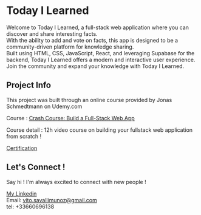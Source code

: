 # Today I Learned

Welcome to Today I Learned, a full-stack web application where you can discover and share interesting facts.<br /> With the ability to add and vote on facts, this app is designed to be a community-driven platform for knowledge sharing.<br /> Built using HTML, CSS, JavaScript, React, and leveraging Supabase for the backend, Today I Learned offers a modern and interactive user experience.<br /> Join the community and expand your knowledge with Today I Learned.

## Project Info

This project was built through an online course provided by Jonas Schmedtmann on Udemy.com

Course : [Crash Course: Build a Full-Stack Web App](https://www.udemy.com/course/full-stack-crash-course/)

Course detail : 12h video course on building your fullstack web application from scratch !

[Certification](https://www.udemy.com/certificate/UC-f5d14777-728c-4544-b880-34001a5bc166/)

## Let's Connect !

Say hi ! I'm always excited to connect with new people !

[My Linkedin](https://www.linkedin.com/in/vito-savalli/)  
Email: vito.savallimunoz@gmail.com  
tel: +33660696138
